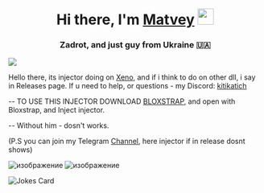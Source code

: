 <h1 align="center">Hi there, I'm <a href="https://discordapp.com/users/958802222811070545/" target="_blank">Matvey</a> 
<img src="https://github.com/blackcater/blackcater/raw/main/images/Hi.gif" height="32"/></h1>
<h3 align="center">Zadrot, and just guy from Ukraine 🇺🇦</h3>

![](https://komarev.com/ghpvc/?username=zidekk-daun&color=blueviolet)

Hello there, its injector doing on [Xeno](https://discord.gg/xeno-now), and if i think to do on other dll, i say in Releases page.
If u need to help, or questions - my Discord: [kitikatich](https://discordapp.com/users/958802222811070545/)

-- TO USE THIS INJECTOR DOWNLOAD [BLOXSTRAP](https://github.com/bloxstraplabs/bloxstrap), and open with Bloxstrap, and Inject injector.  

-- Without him - dosn't works.


(P.S you can join my Telegram [Channel](https://t.me/ubogiyinject), here injector if in release dosnt shows)


![изображение](https://github.com/user-attachments/assets/33431d42-58f9-4315-9901-38b9636ce084)
![изображение](https://github.com/user-attachments/assets/207fd4d0-f519-4fbc-97f6-ba0773f55799)





![Jokes Card](https://readme-jokes.vercel.app/api)
